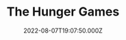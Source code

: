 ---
title: "The Hunger Games"
year: 2012
date: 2022-08-07T19:07:50.000Z
permalink: /almanac/movies/2022-08-07-the-hunger-games/index.html
link: https://letterboxd.com/rknightuk/film/the-hunger-games/4/
rating: 3
---